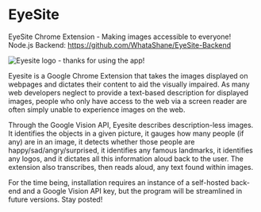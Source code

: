 # EyeSite
EyeSite Chrome Extension - Making images accessible to everyone!  
Node.js Backend: https://github.com/WhataShane/EyeSite-Backend

![Eyesite logo - thanks for using the app!](https://i.ibb.co/vh72WgR/68747470733a2f2f6368616c6c656e6765706f73742d73332d6368616c6c656e6765706f73742e6e6574646e612d73736c2e636f6d2f70686f746f732f70726f64756374696f6e2f736f6674776172655f7468756d626e61696c5f70686f746f732f3030302f3632332f3331352f64617461732f6d656469.png)

Eyesite is a Google Chrome Extension that takes the images displayed on webpages and dictates their content to aid the visually impaired. As many web developers neglect to provide a text-based description for displayed images, people who only have access to the web via a screen reader are often simply unable to experience images on the web.

Through the Google Vision API, Eyesite describes description-less images. It identifies the objects in a given picture, it gauges how many people (if any) are in an image, it detects whether those people are happy/sad/angry/surprised, it identifies any famous landmarks, it identifies any logos, and it dictates all this information aloud back to the user. The
extension also transcribes, then reads aloud, any text found within images.

For the time being, installation requires an instance of a self-hosted back-end and a Google Vision API key, but the program will be streamlined in future versions. Stay posted!
